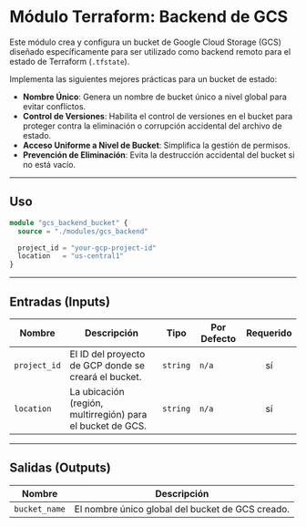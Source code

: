 # Módulo Terraform: Backend de GCS

Este módulo crea y configura un bucket de Google Cloud Storage (GCS) diseñado específicamente para ser utilizado como backend remoto para el estado de Terraform (`.tfstate`).

Implementa las siguientes mejores prácticas para un bucket de estado:
- **Nombre Único**: Genera un nombre de bucket único a nivel global para evitar conflictos.
- **Control de Versiones**: Habilita el control de versiones en el bucket para proteger contra la eliminación o corrupción accidental del archivo de estado.
- **Acceso Uniforme a Nivel de Bucket**: Simplifica la gestión de permisos.
- **Prevención de Eliminación**: Evita la destrucción accidental del bucket si no está vacío.

---

## Uso

```terraform
module "gcs_backend_bucket" {
  source = "./modules/gcs_backend"

  project_id = "your-gcp-project-id"
  location   = "us-central1"
}
```

---

## Entradas (Inputs)

| Nombre       | Descripción                                                  | Tipo     | Por Defecto | Requerido |
|--------------|--------------------------------------------------------------|----------|-------------|:---------:|
| `project_id` | El ID del proyecto de GCP donde se creará el bucket.         | `string` | `n/a`       |    sí     |
| `location`   | La ubicación (región, multirregión) para el bucket de GCS.   | `string` | `n/a`       |    sí     |

---

## Salidas (Outputs)

| Nombre        | Descripción                                        |
|---------------|----------------------------------------------------|
| `bucket_name` | El nombre único global del bucket de GCS creado.   |
